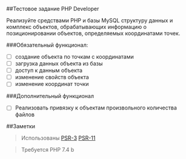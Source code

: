 ##Тестовое задание PHP Developer

Реализуйте средствами PHP и базы MySQL структуру данных и комплекс объектов, 
обрабатывающих информацию о позиционировании объектов, 
определяемых координатами точек. 

###Обязательный функционал:

- [ ] создание объекта по точкам с координатами
- [ ] загрузка данных объекта из базы
- [ ] доступ к данным объекта
- [ ] изменение свойств объекта
- [ ] изменение координат точки
    
###Дополнительный функционал
- [ ] Реализовать привязку к объектам произвольного количества файлов


##Заметки
>Использованы [PSR-3](https://www.php-fig.org/psr/psr-3/) [PSR-11](https://www.php-fig.org/psr/psr-11/)

>Требуется PHP 7.4 b
